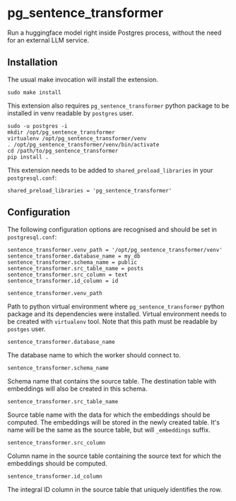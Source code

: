 # pg_sentence_transformer

Run a huggingface model right inside Postgres process, without the need for an external LLM service.

## Installation

The usual make invocation will install the extension.

```
sudo make install
```

This extension also requires `pg_sentence_transformer` python package to be installed in venv readable by `postgres` user.

```
sudo -u postgres -i
mkdir /opt/pg_sentence_transformer
virtualenv /opt/pg_sentence_transformer/venv
. /opt/pg_sentence_transformer/venv/bin/activate
cd /path/to/pg_sentence_transformer
pip install .
```

This extension needs to be added to `shared_preload_libraries` in your `postgresql.conf`:

```
shared_preload_libraries = 'pg_sentence_transformer'
```

## Configuration

The following configuration options are recognised and should be set in `postgresql.conf`:

```
sentence_transformer.venv_path = '/opt/pg_sentence_transformer/venv'
sentence_transformer.database_name = my_db
sentence_transformer.schema_name = public
sentence_transformer.src_table_name = posts
sentence_transformer.src_column = text
sentence_transformer.id_column = id
```

```
sentence_transformer.venv_path
```

Path to python virtual environment where `pg_sentence_transformer` python package and its dependencies were installed.
Virtual environment needs to be created with `virtualenv` tool.
Note that this path must be readable by `postges` user.

```
sentence_transformer.database_name
```

The database name to which the worker should connect to.

```
sentence_transformer.schema_name
```

Schema name that contains the source table. The destination table with embeddings will also be created in this schema.

```
sentence_transformer.src_table_name
```

Source table name with the data for which the embeddings should be computed.
The embeddings will be stored in the newly created table. It's name will be the same as the source table, but will `_embeddings` suffix.

```
sentence_transformer.src_column
```

Column name in the source table containing the source text for which the embeddings should be computed.

```
sentence_transformer.id_column
```

The integral ID column in the source table that uniquely identifies the row.
